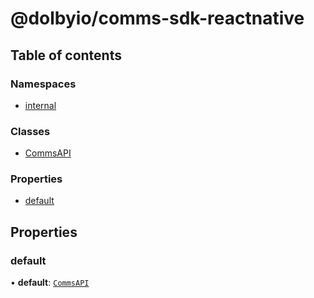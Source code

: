 # @dolbyio/comms-sdk-reactnative

## Table of contents

### Namespaces

- [internal](modules/internal.md)

### Classes

- [CommsAPI](classes/CommsAPI.md)

### Properties

- [default](modules.md#default)

## Properties

### default

• **default**: [`CommsAPI`](classes/CommsAPI.md)
